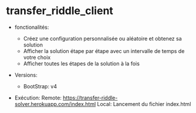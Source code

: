 # transfer_riddle_client
- fonctionalités:
   - Créez une configuration personnalisée ou aléatoire et obtenez sa solution
   - Afficher la solution étape par étape avec un intervalle de temps de votre choix
   - Afficher toutes les étapes de la solution à la fois

- Versions:
	- BootStrap: v4
- Exécution:
      Remote: https://transfer-riddle-solver.herokuapp.com/index.html
   		Local: Lancement du fichier index.html
